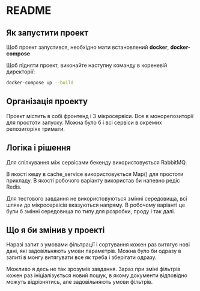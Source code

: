 # README

## Як запустити проект

Щоб проект запустився, необхідно мати встановлений **docker**, **docker-compose**

Щоб підняти проект, виконайте наступну команду в кореневій директорії:

```bash
docker-compose up --build
```
## Організація проекту
Проект містить в собі фронтенд і 3 мікросервіси. Все в монорепозиторії для простоти запуску. Можна було б і всі сервіси в окремих репозиторіях тримати.

## Логіка і рішення
Для спілкування між сервісами бекенду використовується RabbitMQ.

В якості кешу в cache_service використовується Map() для простоти прикладу.
В якості робочого варіанту використав би напевно редіс Redis.

Для тестового завдання не використовуються змінні середовища, всі шляхи до мікросервісів вказуються напряму. В робочому варіанті це були б змінні середовища по типу для розробки, проду і так далі.

## Що я би змінив у проекті
Наразі запит з умовами фільтрації і сортування кожен раз витягує нові дані, які задовільняють умови параметрів. Можна було би одразу в запиті в монгу витягувати все як треба і зберігати одразу.

Можливо я десь не так зрозумів завдання.
Зараз при зміні фільтрів кожен раз ініціалізується новий пошук, в якому документи відповідно можуть відрізнятись, але задовільняють умови фільтрів.


